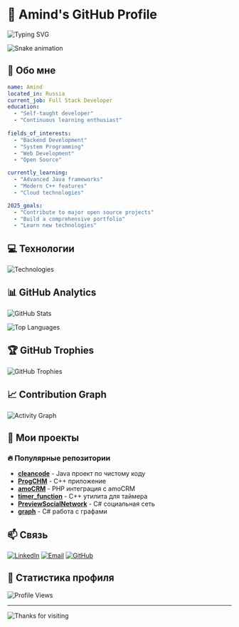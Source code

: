 # 🎯 Amind's GitHub Profile

![Typing SVG](https://readme-typing-svg.herokuapp.com?font=Fira+Code&size=30&pause=1000&color=00D4FF&center=true&vCenter=true&width=600&lines=Full+Stack+Developer;Java+%7C+C%2B%2B+%7C+PHP+%7C+C%23;Building+Amazing+Projects;Open+Source+Contributor)

![Snake animation](https://github.com/amindlog/amindlog/blob/output/github-contribution-grid-snake.svg)

## 🚀 Обо мне

```yaml
name: Amind
located_in: Russia
current_job: Full Stack Developer
education: 
  - "Self-taught developer"
  - "Continuous learning enthusiast"
  
fields_of_interests:
  - "Backend Development"
  - "System Programming"
  - "Web Development"
  - "Open Source"

currently_learning:
  - "Advanced Java frameworks"
  - "Modern C++ features"
  - "Cloud technologies"

2025_goals:
  - "Contribute to major open source projects"
  - "Build a comprehensive portfolio"
  - "Learn new technologies"
```

## 💻 Технологии

![Technologies](https://skillicons.dev/icons?i=java,cpp,php,cs,git,github,linux,vscode)

## 📊 GitHub Analytics

![GitHub Stats](https://github-readme-stats.vercel.app/api?username=amindlog&show_icons=true&theme=radical&hide_border=true&count_private=true)

![Top Languages](https://github-readme-stats.vercel.app/api/top-langs/?username=amindlog&layout=compact&theme=radical&hide_border=true)

## 🏆 GitHub Trophies

![GitHub Trophies](https://github-profile-trophy.vercel.app/?username=amindlog&theme=radical&no-frame=true&column=7)

## 📈 Contribution Graph

![Activity Graph](https://github-readme-activity-graph.vercel.app/graph?username=amindlog&theme=radical&hide_border=true)

## 🎯 Мои проекты

### 🔥 Популярные репозитории

- **[cleancode](https://github.com/amindlog/cleancode)** - Java проект по чистому коду
- **[ProgCHM](https://github.com/amindlog/ProgCHM)** - C++ приложение
- **[amoCRM](https://github.com/amindlog/amoCRM)** - PHP интеграция с amoCRM
- **[timer_function](https://github.com/amindlog/timer_function)** - C++ утилита для таймера
- **[PreviewSocialNetwork](https://github.com/amindlog/PreviewSocialNetwork)** - C# социальная сеть
- **[graph](https://github.com/amindlog/graph)** - C# работа с графами

## 📫 Связь

[![LinkedIn](https://img.shields.io/badge/LinkedIn-0077B5?style=for-the-badge&logo=linkedin&logoColor=white)](https://linkedin.com/in/amindlog)
[![Email](https://img.shields.io/badge/Email-D14836?style=for-the-badge&logo=gmail&logoColor=white)](mailto:your-email@example.com)
[![GitHub](https://img.shields.io/badge/GitHub-100000?style=for-the-badge&logo=github&logoColor=white)](https://github.com/amindlog)

## 🎨 Статистика профиля

![Profile Views](https://komarev.com/ghpvc/?username=amindlog&style=flat-square&color=blue)

---

![Thanks for visiting](https://readme-typing-svg.herokuapp.com?font=Fira+Code&pause=1000&color=00D4FF&center=true&vCenter=true&width=435&lines=Thanks+for+visiting!;Feel+free+to+connect+with+me!)
